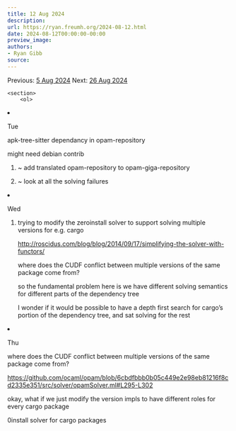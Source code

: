 ```yaml
---
title: 12 Aug 2024
description:
url: https://ryan.freumh.org/2024-08-12.html
date: 2024-08-12T00:00:00-00:00
preview_image:
authors:
- Ryan Gibb
source:
---
```


<article>
    <div class="container">
        <span>  Previous: <a href="https://ryan.freumh.org/2024-08-05.html"> 5 Aug 2024</a>  </span>
        <span>  Next: <a href="https://ryan.freumh.org/2024-08-26.html">26 Aug 2024</a>  </span>
    </div>
    
    <section>
        <ol>
<li><p><span>Tue</span></p>
<p><span>apk-tree-sitter dependancy in
opam-repository</span></p>
<p><span>might need debian contrib</span></p>
<ol>
<li><p><span><span class="done KILL">~</span> add translated
opam-repository to opam-giga-repository</span></p></li>
<li><p><span><span class="done KILL">~</span> look at all
the solving failures</span></p></li>
</ol></li>
<li><p><span>Wed</span></p>
<ol>
<li><p><span>trying to modify the zeroinstall solver to
support solving multiple versions for e.g. cargo</span></p>
<p><span><a href="http://roscidus.com/blog/blog/2014/09/17/simplifying-the-solver-with-functors/">http://roscidus.com/blog/blog/2014/09/17/simplifying-the-solver-with-functors/</a></span></p>
<p><span>where does the CUDF conflict between multiple
versions of the same package come from?</span></p>
<p><span>so the fundamental problem here is we have
different solving semantics for different parts of the dependency
tree</span></p>
<p><span>I wonder if it would be possible to have a depth
first search for cargo’s portion of the dependency tree, and sat solving
for the rest</span></p></li>
</ol></li>
<li><p><span>Thu</span></p>
<p><span>where does the CUDF conflict between multiple
versions of the same package come from?</span></p>
<p><span><a href="https://github.com/ocaml/opam/blob/6cbdfbbb0b05c449e2e98eb81216f8cd2335e351/src/solver/opamSolver.ml#L295-L302">https://github.com/ocaml/opam/blob/6cbdfbbb0b05c449e2e98eb81216f8cd2335e351/src/solver/opamSolver.ml#L295-L302</a></span></p>
<p><span>okay, what if we just modify the version impls to
have different roles for every cargo package</span></p>
<p><span>0install solver for cargo packages</span></p></li>
</ol>
    </section>
</article>

